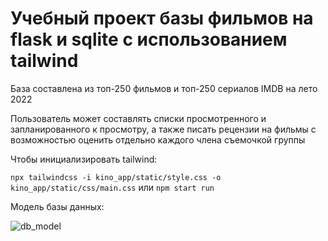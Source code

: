 # Учебный проект базы фильмов на flask и sqlite с использованием tailwind

База составлена из топ-250 фильмов и топ-250 сериалов IMDB на лето 2022

Пользователь может составлять списки просмотренного и запланированного к просмотру, а также писать рецензии на фильмы с возможностью оценить отдельно каждого члена съемочкой группы

Чтобы инициализировать tailwind:

```npx tailwindcss -i kino_app/static/style.css -o kino_app/static/css/main.css``` или ```npm start run```

Модель базы данных:

![db_model](https://user-images.githubusercontent.com/58304011/197353668-fd0d9909-0a51-43d6-bdd1-a2eb780ae8e9.png)
